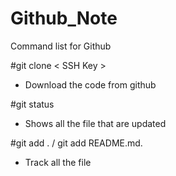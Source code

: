 # Github_Note

Command list for Github

#git clone < SSH Key >
 - Download the code from github

#git status
 - Shows all the file that are updated

#git add . / git add README.md.
 - Track all the file
